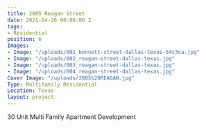 ```yaml
---
title: 2805 Reagan Street
date: 2021-04-26 00:08:00 Z
tags:
- Residential
position: 6
Images:
- Image: "/uploads/001_bennett-street-dallas-texas-54c3ca.jpg"
- Image: "/uploads/002_reagan-street-dallas-texas.jpg"
- Image: "/uploads/003_reagan-street-dallas-texas.jpg"
- Image: "/uploads/004_reagan-street-dallas-texas.jpg"
Cover Image: "/uploads/2805%20REAGAN.jpg"
Type: Multifamily Residential
Location: Texas
layout: project
---
```


30 Unit Multi Family Apartment Development

